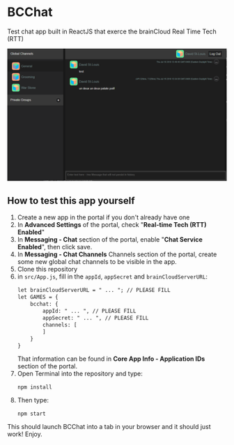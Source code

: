 # BCChat
Test chat app built in ReactJS that exerce the brainCloud Real Time Tech (RTT)

![](screenshots/Capture.PNG)

## How to test this app yourself
1. Create a new app in the portal if you don't already have one
2. In **Advanced Settings** of the portal, check "**Real-time Tech (RTT) Enabled**"
3. In **Messaging - Chat** section of the portal, enable "**Chat Service Enabled**", then click save.
4. In **Messaging - Chat Channels** Channels section of the portal, create some new global chat channels to be visible in the app.
5. Clone this repository
6. in `src/App.js`, fill in the `appId`, `appSecret` and `brainCloudServerURL`:
    ```
    let brainCloudServerURL = " ... "; // PLEASE FILL
    let GAMES = {
        bcchat: {
            appId: " ... ", // PLEASE FILL
            appSecret: " ... ", // PLEASE FILL
            channels: [
            ]
        }
    }
    ```
    That information can be found in **Core App Info - Application IDs** section of the portal.
7. Open Terminal into the repository and type:
   ```
   npm install
   ```
8. Then type:
   ```
   npm start
   ```

This should launch BCChat into a tab in your browser and it should just work! Enjoy.
